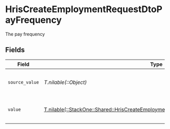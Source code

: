 # HrisCreateEmploymentRequestDtoPayFrequency

The pay frequency


## Fields

| Field                                                                                                                                                                  | Type                                                                                                                                                                   | Required                                                                                                                                                               | Description                                                                                                                                                            | Example                                                                                                                                                                |
| ---------------------------------------------------------------------------------------------------------------------------------------------------------------------- | ---------------------------------------------------------------------------------------------------------------------------------------------------------------------- | ---------------------------------------------------------------------------------------------------------------------------------------------------------------------- | ---------------------------------------------------------------------------------------------------------------------------------------------------------------------- | ---------------------------------------------------------------------------------------------------------------------------------------------------------------------- |
| `source_value`                                                                                                                                                         | *T.nilable(::Object)*                                                                                                                                                  | :heavy_minus_sign:                                                                                                                                                     | The source value of the pay frequency.                                                                                                                                 | Hourly                                                                                                                                                                 |
| `value`                                                                                                                                                                | [T.nilable(::StackOne::Shared::HrisCreateEmploymentRequestDtoSchemasPayFrequencyValue)](../../models/shared/hriscreateemploymentrequestdtoschemaspayfrequencyvalue.md) | :heavy_minus_sign:                                                                                                                                                     | The pay frequency of the job postings.                                                                                                                                 | hourly                                                                                                                                                                 |